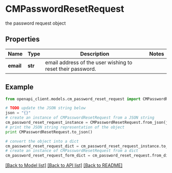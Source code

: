 # CMPasswordResetRequest

the password request object

## Properties
Name | Type | Description | Notes
------------ | ------------- | ------------- | -------------
**email** | **str** | email address of the user wishing to reset their password. | 

## Example

```python
from openapi_client.models.cm_password_reset_request import CMPasswordResetRequest

# TODO update the JSON string below
json = "{}"
# create an instance of CMPasswordResetRequest from a JSON string
cm_password_reset_request_instance = CMPasswordResetRequest.from_json(json)
# print the JSON string representation of the object
print CMPasswordResetRequest.to_json()

# convert the object into a dict
cm_password_reset_request_dict = cm_password_reset_request_instance.to_dict()
# create an instance of CMPasswordResetRequest from a dict
cm_password_reset_request_form_dict = cm_password_reset_request.from_dict(cm_password_reset_request_dict)
```
[[Back to Model list]](../README.md#documentation-for-models) [[Back to API list]](../README.md#documentation-for-api-endpoints) [[Back to README]](../README.md)


